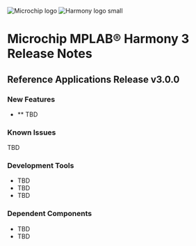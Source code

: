 ![Microchip logo](https://raw.githubusercontent.com/wiki/Microchip-MPLAB-Harmony/Microchip-MPLAB-Harmony.github.io/images/microchip_logo.png)
![Harmony logo small](https://raw.githubusercontent.com/wiki/Microchip-MPLAB-Harmony/Microchip-MPLAB-Harmony.github.io/images/microchip_mplab_harmony_logo_small.png)

# Microchip MPLAB® Harmony 3 Release Notes

## Reference Applications Release v3.0.0
### New Features

- ** TBD
 

### Known Issues

TBD

### Development Tools

* TBD
* TBD
* TBD 

### Dependent Components

* TBD
* TBD
